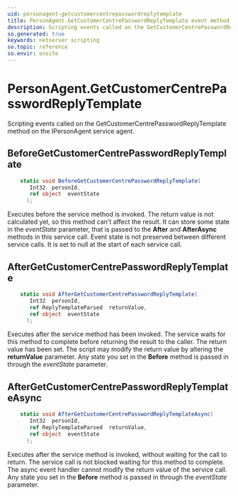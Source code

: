 ```yaml
---
uid: personagent-getcustomercentrepasswordreplytemplate
title: PersonAgent.GetCustomerCentrePasswordReplyTemplate event method
description: Scripting events called on the GetCustomerCentrePasswordReplyTemplate method on the PersonAgent service agent.
so.generated: true
keywords: netserver scripting
so.topic: reference
so.envir: onsite
---
```

# PersonAgent.GetCustomerCentrePasswordReplyTemplate

Scripting events called on the <see cref='M:IPersonAgent.GetCustomerCentrePasswordReplyTemplate'>GetCustomerCentrePasswordReplyTemplate</see> method on the <see cref='IPersonAgent'>IPersonAgent</see>  service agent.

## BeforeGetCustomerCentrePasswordReplyTemplate
```cs
    static void BeforeGetCustomerCentrePasswordReplyTemplate(
       Int32  personId,
       ref object  eventState
      );
```
Executes before the service method is invoked.
The return value is not calculated yet, so this method can't affect the result.
It can store some state in the *eventState* parameter, that is passed to the **After** and **AfterAsync** methods in this service call.
Event state is not preserved between different service calls. It is set to null at the start of each service call.
## AfterGetCustomerCentrePasswordReplyTemplate
```cs
    static void AfterGetCustomerCentrePasswordReplyTemplate(
       Int32  personId,
       ref ReplyTemplateParsed  returnValue,
       ref object  eventState
      );
```
Executes after the service method has been invoked. The service waits for this method to complete before returning the result to the caller.
The return value has been set. The script may modify the return value by altering the **returnValue** parameter.
Any state you set in the **Before** method is passed in through the *eventState* parameter.
## AfterGetCustomerCentrePasswordReplyTemplateAsync
```cs
    static void AfterGetCustomerCentrePasswordReplyTemplateAsync(
       Int32  personId,
       ref ReplyTemplateParsed  returnValue,
       ref object  eventState
      );
```
Executes after the service method is invoked, without waiting for the call to return.
The service call is not blocked waiting for this method to complete.
The async event handler cannot modify the return value of the service call.
Any state you set in the **Before** method is passed in through the *eventState* parameter.

